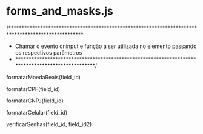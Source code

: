 # forms_and_masks.js

/****************************************************************************************************
 * Chamar o evento oninput e função a ser utilizada no elemento passando os respectivos parâmetros
 * **************************************************************************************************/

formatarMoedaReais(field_id)

formatarCPF(field_id)

formatarCNPJ(field_id)

formatarCelular(field_id)

verificarSenhas(field_id, field_id2)
